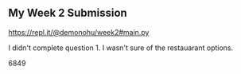 ## My Week 2 Submission

https://repl.it/@demonohu/week2#main.py

I didn't complete question 1. I wasn't sure of the restauarant options.

6849
